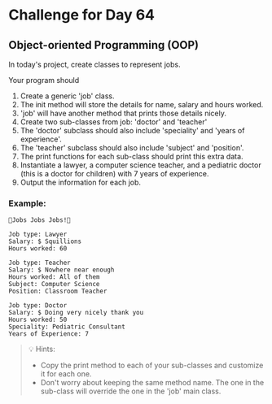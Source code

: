 # Challenge for Day 64

## Object-oriented Programming (OOP)

In today's project, create classes to represent jobs.

Your program should

1. Create a generic 'job' class.
2. The init method will store the details for name, salary and hours worked.
3. 'job' will have another method that prints those details nicely.
4. Create two sub-classes from job: 'doctor' and 'teacher'
5. The 'doctor' subclass should also include 'speciality' and 'years of experience'.
6. The 'teacher' subclass should also include 'subject' and 'position'.
7. The print functions for each sub-class should print this extra data.
8. Instantiate a lawyer, a computer science teacher, and a pediatric doctor (this is a doctor for children) with 7 years of experience.
9. Output the information for each job.

### Example:

```text
🌟Jobs Jobs Jobs!🌟

Job type: Lawyer
Salary: $ Squillions
Hours worked: 60

Job type: Teacher
Salary: $ Nowhere near enough
Hours worked: All of them
Subject: Computer Science
Position: Classroom Teacher

Job type: Doctor
Salary: $ Doing very nicely thank you
Hours worked: 50
Speciality: Pediatric Consultant
Years of Experience: 7
```

> 💡 Hints:
> - Copy the print method to each of your sub-classes and customize it for each one.
> - Don't worry about keeping the same method name. The one in the sub-class will override the one in the 'job' main class.
